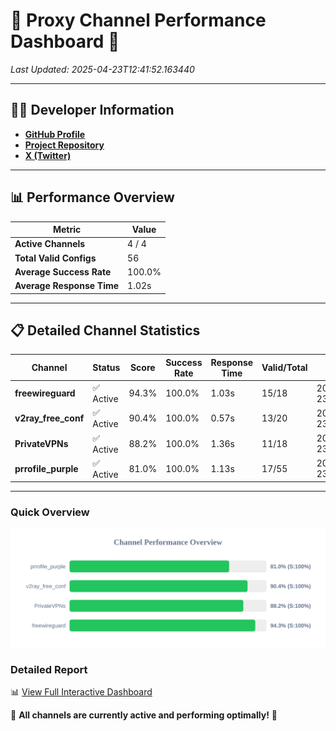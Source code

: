 # 🌟 Proxy Channel Performance Dashboard 🌟

_Last Updated: 2025-04-23T12:41:52.163440_

---

## 👩‍💻 Developer Information

- **[GitHub Profile](https://github.com/4n0nymou3)**  
- **[Project Repository](https://github.com/4n0nymou3/multi-proxy-config-fetcher)**  
- **[X (Twitter)](https://x.com/4n0nymou3)**  

---

## 📊 Performance Overview

| Metric                | Value       |
|-----------------------|-------------|
| **Active Channels**   | 4 / 4       |
| **Total Valid Configs** | 56          |
| **Average Success Rate** | 100.0%      |
| **Average Response Time** | 1.02s       |

---

## 📋 Detailed Channel Statistics

| Channel          | Status     | Score  | Success Rate | Response Time | Valid/Total | Last Success               |
|------------------|------------|--------|--------------|---------------|-------------|----------------------------|
| **freewireguard**  | ✅ Active  | 94.3%  | 100.0% | 1.03s         | 15/18       | 2025-04-23T12:41:52.161558 |
| **v2ray_free_conf**  | ✅ Active  | 90.4%  | 100.0% | 0.57s         | 13/20       | 2025-04-23T12:41:49.713977 |
| **PrivateVPNs**  | ✅ Active  | 88.2%  | 100.0% | 1.36s         | 11/18       | 2025-04-23T12:41:51.109491 |
| **prrofile_purple**  | ✅ Active  | 81.0%  | 100.0% | 1.13s         | 17/55       | 2025-04-23T12:41:49.115611 |

---

### Quick Overview
<div align="center">
  <a href="https://raw.githubusercontent.com/nullluser/NullRepo/refs/heads/main/assets/channel_stats_chart.svg">
    <img src="https://raw.githubusercontent.com/nullluser/NullRepo/refs/heads/main/assets/channel_stats_chart.svg" alt="Source Performance Statistics" width="800">
  </a>
</div>

### Detailed Report
📊 [View Full Interactive Dashboard](https://htmlpreview.github.io/?https://github.com/nullluser/NullRepo/blob/main/assets/performance_report.html)

🎉 **All channels are currently active and performing optimally!** 🎉

